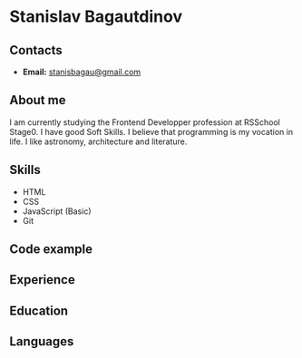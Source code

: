 # Stanislav Bagautdinov

## Contacts

* __Email:__ stanisbagau@gmail.com

## About me

I am currently studying the Frontend Developper profession at RSSchool Stage0. I have good Soft Skills. I believe that programming is my vocation in life. I like astronomy, architecture and literature.

## Skills

* HTML
* CSS
* JavaScript (Basic)
* Git

## Code example

## Experience

## Education

## Languages